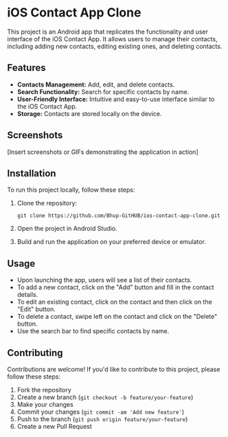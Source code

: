# iOS Contact App Clone

This project is an Android app that replicates the functionality and user interface of the iOS Contact App. It allows users to manage their contacts, including adding new contacts, editing existing ones, and deleting contacts.

## Features

- **Contacts Management:** Add, edit, and delete contacts.
- **Search Functionality:** Search for specific contacts by name.
- **User-Friendly Interface:** Intuitive and easy-to-use interface similar to the iOS Contact App.
- **Storage:** Contacts are stored locally on the device.

## Screenshots

[Insert screenshots or GIFs demonstrating the application in action]

## Installation

To run this project locally, follow these steps:

1. Clone the repository:
    ```
    git clone https://github.com/Bhup-GitHUB/ios-contact-app-clone.git
    ```

2. Open the project in Android Studio.

3. Build and run the application on your preferred device or emulator.

## Usage

- Upon launching the app, users will see a list of their contacts.
- To add a new contact, click on the "Add" button and fill in the contact details.
- To edit an existing contact, click on the contact and then click on the "Edit" button.
- To delete a contact, swipe left on the contact and click on the "Delete" button.
- Use the search bar to find specific contacts by name.

## Contributing

Contributions are welcome! If you'd like to contribute to this project, please follow these steps:

1. Fork the repository
2. Create a new branch (`git checkout -b feature/your-feature`)
3. Make your changes
4. Commit your changes (`git commit -am 'Add new feature'`)
5. Push to the branch (`git push origin feature/your-feature`)
6. Create a new Pull Request

